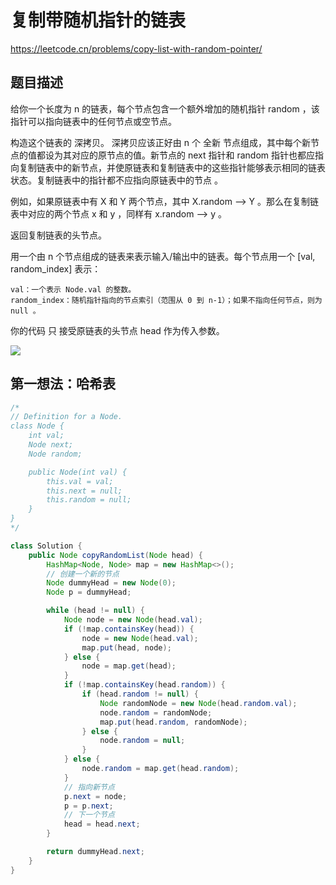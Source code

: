 # 复制带随机指针的链表

https://leetcode.cn/problems/copy-list-with-random-pointer/



## 题目描述

给你一个长度为 n 的链表，每个节点包含一个额外增加的随机指针 random ，该指针可以指向链表中的任何节点或空节点。

构造这个链表的 深拷贝。 深拷贝应该正好由 n 个 全新 节点组成，其中每个新节点的值都设为其对应的原节点的值。新节点的 next 指针和 random 指针也都应指向复制链表中的新节点，并使原链表和复制链表中的这些指针能够表示相同的链表状态。复制链表中的指针都不应指向原链表中的节点 。

例如，如果原链表中有 X 和 Y 两个节点，其中 X.random --> Y 。那么在复制链表中对应的两个节点 x 和 y ，同样有 x.random --> y 。

返回复制链表的头节点。

用一个由 n 个节点组成的链表来表示输入/输出中的链表。每个节点用一个 [val, random_index] 表示：

    val：一个表示 Node.val 的整数。
    random_index：随机指针指向的节点索引（范围从 0 到 n-1）；如果不指向任何节点，则为  null 。

你的代码 只 接受原链表的头节点 head 作为传入参数。

![](https://assets.leetcode-cn.com/aliyun-lc-upload/uploads/2020/01/09/e1.png)



## 第一想法：哈希表

```java
/*
// Definition for a Node.
class Node {
    int val;
    Node next;
    Node random;

    public Node(int val) {
        this.val = val;
        this.next = null;
        this.random = null;
    }
}
*/

class Solution {
    public Node copyRandomList(Node head) {
        HashMap<Node, Node> map = new HashMap<>();
        // 创建一个新的节点
        Node dummyHead = new Node(0);
        Node p = dummyHead;

        while (head != null) {
            Node node = new Node(head.val);
            if (!map.containsKey(head)) {
                node = new Node(head.val);
                map.put(head, node);
            } else {
                node = map.get(head);
            }
            if (!map.containsKey(head.random)) {
                if (head.random != null) {
                    Node randomNode = new Node(head.random.val);
                    node.random = randomNode;
                    map.put(head.random, randomNode);
                } else {
                    node.random = null;
                }
            } else {
                node.random = map.get(head.random);
            }
            // 指向新节点
            p.next = node;
            p = p.next;
            // 下一个节点
            head = head.next;
        }

        return dummyHead.next;
    }
}
```

